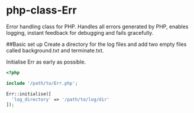 # php-class-Err
Error handling class for PHP. Handles all errors generated by PHP, enables logging, instant feedback for debugging and fails gracefully.

##Basic set up
Create a directory for the log files and add two empty files called background.txt and terminate.txt.

Initialise Err as early as possible.

```php
<?php

include '/path/to/Err.php';

Err::initialise([
  'log_directory' => '/path/to/log/dir'
]);

```
